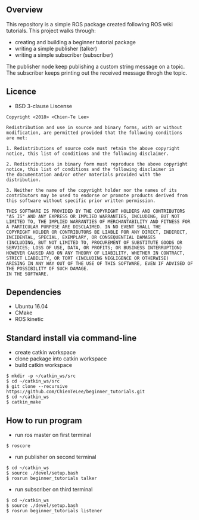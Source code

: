 ## Overview
This repository is a simple ROS package created following ROS wiki tutorials. This project walks through:
- creating and building a beginner tutorial package
- writing a simple publisher (talker)
- writing a simple subscriber (subscriber)

The publisher node keep publishing a custom string message on a topic. The subscriber keeps printing out the received message throgh the topic.

## Licence
- BSD 3-clause Liscense
```
Copyright <2018> <Chien-Te Lee>

Redistribution and use in source and binary forms, with or without modification, are permitted provided that the following conditions 
are met:

1. Redistributions of source code must retain the above copyright notice, this list of conditions and the following disclaimer.

2. Redistributions in binary form must reproduce the above copyright notice, this list of conditions and the following disclaimer in 
the documentation and/or other materials provided with the distribution.

3. Neither the name of the copyright holder nor the names of its contributors may be used to endorse or promote products derived from 
this software without specific prior written permission.

THIS SOFTWARE IS PROVIDED BY THE COPYRIGHT HOLDERS AND CONTRIBUTORS "AS IS" AND ANY EXPRESS OR IMPLIED WARRANTIES, INCLUDING, BUT NOT 
LIMITED TO, THE IMPLIED WARRANTIES OF MERCHANTABILITY AND FITNESS FOR A PARTICULAR PURPOSE ARE DISCLAIMED. IN NO EVENT SHALL THE 
COPYRIGHT HOLDER OR CONTRIBUTORS BE LIABLE FOR ANY DIRECT, INDIRECT, INCIDENTAL, SPECIAL, EXEMPLARY, OR CONSEQUENTIAL DAMAGES 
(INCLUDING, BUT NOT LIMITED TO, PROCUREMENT OF SUBSTITUTE GOODS OR SERVICES; LOSS OF USE, DATA, OR PROFITS; OR BUSINESS INTERRUPTION) 
HOWEVER CAUSED AND ON ANY THEORY OF LIABILITY, WHETHER IN CONTRACT, STRICT LIABILITY, OR TORT (INCLUDING NEGLIGENCE OR OTHERWISE) 
ARISING IN ANY WAY OUT OF THE USE OF THIS SOFTWARE, EVEN IF ADVISED OF THE POSSIBILITY OF SUCH DAMAGE.
IN THE SOFTWARE.
```

## Dependencies
- Ubuntu 16.04
- CMake
- ROS kinetic

## Standard install via command-line
- create catkin workspace
- clone package into catkin workspace
- build catkin workspace
```
$ mkdir -p ~/catkin_ws/src
$ cd ~/catkin_ws/src
$ git clone --recursive https://github.com/ChienTeLee/beginner_tutorials.git
$ cd ~/catkin_ws
$ catkin_make
```

## How to run program
- run ros master on first terminal
```
$ roscore
```

- run publisher on second terminal
```
$ cd ~/catkin_ws
$ source ./devel/setup.bash
$ rosrun beginner_tutorials talker
```

- run subscriber on third terminal
```
$ cd ~/catkin_ws
$ source ./devel/setup.bash
$ rosrun beginner_tutorials listener
```





